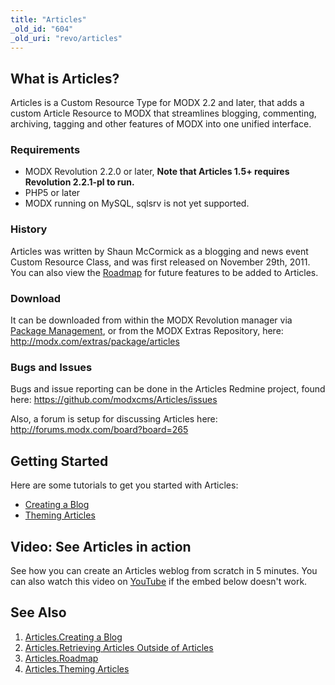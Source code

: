 ```yaml
---
title: "Articles"
_old_id: "604"
_old_uri: "revo/articles"
---
```


## What is Articles?

Articles is a Custom Resource Type for MODX 2.2 and later, that adds a custom Article Resource to MODX that streamlines blogging, commenting, archiving, tagging and other features of MODX into one unified interface.

### Requirements

- MODX Revolution 2.2.0 or later, **Note that Articles 1.5+ requires Revolution 2.2.1-pl to run.**
- PHP5 or later
- MODX running on MySQL, sqlsrv is not yet supported.

### History

Articles was written by Shaun McCormick as a blogging and news event Custom Resource Class, and was first released on November 29th, 2011. You can also view the [Roadmap](extras/articles/roadmap "Articles.Roadmap") for future features to be added to Articles.

### Download

 It can be downloaded from within the MODX Revolution manager via [Package Management](developing-in-modx/advanced-development/package-management "Package Management"), or from the MODX Extras Repository, here: <http://modx.com/extras/package/articles>

### Bugs and Issues

Bugs and issue reporting can be done in the Articles Redmine project, found here: <https://github.com/modxcms/Articles/issues>

Also, a forum is setup for discussing Articles here: <http://forums.modx.com/board?board=265>

## Getting Started

Here are some tutorials to get you started with Articles:

- [Creating a Blog](extras/articles/creating-a-blog "Articles.Creating a Blog")
- [Theming Articles](extras/articles/theming-articles "Articles.Theming Articles")

## Video: See Articles in action

See how you can create an Articles weblog from scratch in 5 minutes. You can also watch this video on [YouTube](http://www.youtube.com/watch?v=WLCGsAEdTJY) if the embed below doesn't work.

## See Also

1. [Articles.Creating a Blog](extras/articles/creating-a-blog)
2. [Articles.Retrieving Articles Outside of Articles](extras/articles/retrieving-articles-outside-of-articles)
3. [Articles.Roadmap](extras/articles/roadmap)
4. [Articles.Theming Articles](extras/articles/theming-articles)
